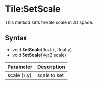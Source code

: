 # Tile:SetScale

This method sets the tile scale in 2D space.

## Syntax

- void **SetScale**(float x, float y)
- void **SetScale**([Vec2](Vec2.md) scale)

| Parameter | Description |
|---|---|
| scale (x,y) | scale to set |
